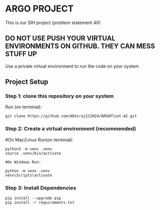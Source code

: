 # ARGO PROJECT

This is our SIH project (problem statement 40)

## DO NOT USE PUSH YOUR VIRTUAL ENVIRONMENTS ON GITHUB. THEY CAN MESS STUFF UP

 Use a private virtual environment to run the code on your system

## Project Setup

### Step 1: clone this repository on your system

<p>
    Run (on terminal):

    git clone https://github.com/Abhiraj212024/ARGOFloat-AI.git

</p>

### Step 2: Create a virtual environment (recommended)

<p>
    #On Mac/Linux Run(on terminal):

    python3 -m venv .venv
    source .venv/bin/activate

    #On Windows Run:

    python -m venv .venv
    venv\Scripts\activate
</p>

### Step 3: Install Dependencies

<p>

    pip install --upgrade pip
    pip install -r requirements.txt

</p>
